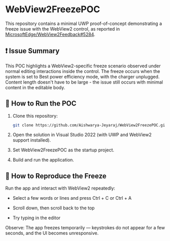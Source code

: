 # WebView2FreezePOC

This repository contains a minimal UWP proof-of-concept demonstrating a freeze issue with the WebView2 control, as reported in [MicrosoftEdge/WebView2Feedback#5284](https://github.com/MicrosoftEdge/WebView2Feedback/issues/5284).

## ❗ Issue Summary

This POC highlights a WebView2-specific freeze scenario observed under normal editing interactions inside the control. The freeze occurs when the system is set to Best power efficiency mode, with the charger unplugged. Content length doesn't have to be large - the issue still occurs with minimal content in the editable body.


## 🚀 How to Run the POC

1. Clone this repository:
   ```bash
   git clone https://github.com/Aishwarya-Jeyaraj/WebView2FreezePOC.git
   
2. Open the solution in Visual Studio 2022 (with UWP and WebView2 support installed).

3. Set WebView2FreezePOC as the startup project.

4. Build and run the application.


## 🧪 How to Reproduce the Freeze

Run the app and interact with WebView2 repeatedly:

 - Select a few words or lines and press Ctrl + C or Ctrl + A

 - Scroll down, then scroll back to the top

 - Try typing in the editor

Observe: The app freezes temporarily — keystrokes do not appear for a few seconds, and the UI becomes unresponsive.
